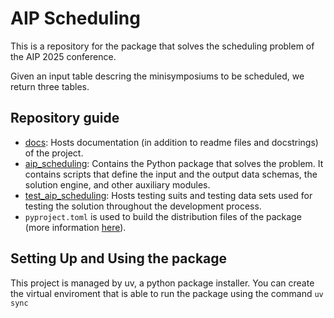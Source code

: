 # AIP Scheduling
This is a repository for the package that solves the scheduling problem 
of the AIP 2025 conference.

Given an input table descring the minisymposiums to be scheduled, we
return three tables.


## Repository guide
- [docs](docs): Hosts documentation (in addition to readme files and docstrings)
  of the project.
- [aip_scheduling](aip_scheduling): Contains the Python package that solves the 
  problem.
  It contains scripts that define the input and the output data schemas, the 
  solution engine, and other auxiliary modules.
- [test_aip_scheduling](aip_scheduling): Hosts testing suits and testing data 
  sets used for testing the solution throughout the development process.
- `pyproject.toml` is used to build the distribution files 
  of the package (more information [here](https://github.com/mipwise/mip-go/blob/main/6_deploy/1_distribution_package/README.md)).

## Setting Up and Using the package

This project is managed by uv, a python package installer.
You can create the virtual enviroment that is able to run the package using the command `uv sync`